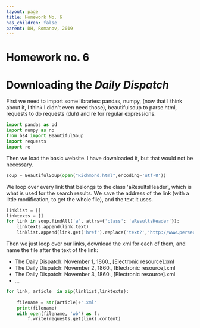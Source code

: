 ```yaml
---
layout: page
title: Homework No. 6
has_children: false
parent: DH, Romanov, 2019
---
```



# Homework no. 6

# Downloading the *Daily Dispatch*
First we need to import some libraries: pandas, numpy, (now that I think about it, I think I didn't even need those), beautifulsoup to parse html, requests to do requests (duh) and re for regular expressions.


```python
import pandas as pd
import numpy as np
from bs4 import BeautifulSoup
import requests
import re
```

Then we load the basic website. I have downloaded it, but that would not be necessary.


```python
soup = BeautifulSoup(open("Richmond.html",encoding='utf-8'))
```

We loop over every link that belongs to the class 'aResultsHeader', which is what is used for the search results. We save the address of the link (with a little modification, to get the whole file), and the text it uses.


```python
linklist = []
linktexts = []
for link in soup.findAll('a', attrs={'class': 'aResultsHeader'}):
    linktexts.append(link.text)
    linklist.append(link.get('href').replace('text?','http://www.perseus.tufts.edu/hopper/dltext?'))
```

Then we just loop over our links, download the xml for each of them, and name the file after the text of the link:
* The Daily Dispatch: November 1, 1860., [Electronic resource].xml
* The Daily Dispatch: November 2, 1860., [Electronic resource].xml
* The Daily Dispatch: November 3, 1860., [Electronic resource].xml
* ...


```python
for link, article  in zip(linklist,linktexts):
    
    filename = str(article)+'.xml'
    print(filename)
    with open(filename, 'wb') as f:
        f.write(requests.get(link).content)
```